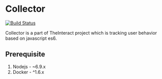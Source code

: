 # Collector

[![Build Status](https://travis-ci.org/TheInteract/collector.svg?branch=master)](https://travis-ci.org/TheInteract/collector)

Collector is a part of TheInteract project which is tracking user behavior based on javascript es6.

## Prerequisite
1. Nodejs - ~6.9.x
2. Docker - ^1.6.x